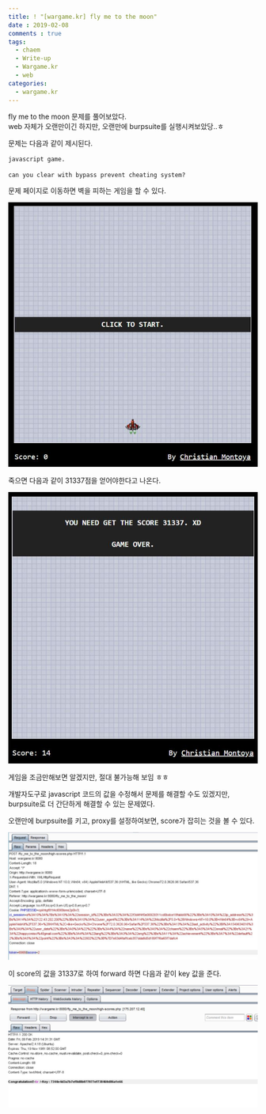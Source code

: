 ```yaml
---
title: ! "[wargame.kr] fly me to the moon"
date : 2019-02-08
comments : true
tags:
  - chaem
  - Write-up
  - Wargame.kr
  - web
categories:
  - wargame.kr
---
```


fly me to the moon 문제를 풀어보았다.  
web 자체가 오랜만이긴 하지만, 오랜만에 burpsuite를 실행시켜보았당..ㅎ  

문제는 다음과 같이 제시된다.  

```
javascript game.

can you clear with bypass prevent cheating system?
```

문제 페이지로 이동하면 벽을 피하는 게임을 할 수 있다.  

![](/assets/images/wargame.kr/moon_01.JPG)  


죽으면 다음과 같이 31337점을 얻어야한다고 나온다.

![](/assets/images/wargame.kr/moon_02.JPG)  

게임을 조금만해보면 알겠지만, 절대 불가능해 보임 ㅎㅎ  

개발자도구로 javascript 코드의 값을 수정해서 문제를 해결할 수도 있겠지만, burpsuite로 더 간단하게 해결할 수 있는 문제였다.  

오랜만에 burpsuite를 키고, proxy를 설정하여보면, score가 잡히는 것을 볼 수 있다.  

![](/assets/images/wargame.kr/moon_03.JPG)  

이 score의 값을 31337로 하여 forward 하면 다음과 같이 key 값을 준다.

![](/assets/images/wargame.kr/moon_04.JPG)  
